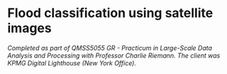 # Flood classification using satellite images

*Completed as part of QMSS5055 GR - Practicum in Large-Scale Data Analysis and Processing with Professor Charlie Riemann. The client was KPMG Digital Lighthouse (New York Office).*

